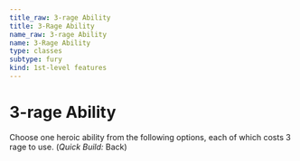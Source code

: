 ```yaml
---
title_raw: 3-rage Ability
title: 3-Rage Ability
name_raw: 3-rage Ability
name: 3-Rage Ability
type: classes
subtype: fury
kind: 1st-level features
---
```


# 3-rage Ability

Choose one heroic ability from the following options, each of which costs 3 rage to use. (*Quick Build:* Back)
